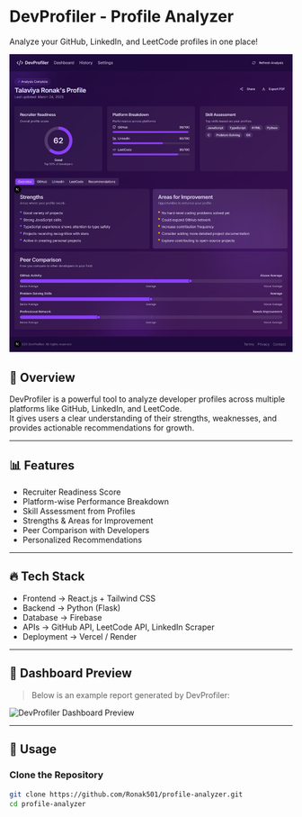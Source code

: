 # DevProfiler - Profile Analyzer

Analyze your GitHub, LinkedIn, and LeetCode profiles in one place!

<p align="center">
  <img src="public/profile.png" alt="DevProfiler Dashboard" />
</p>

## 🚀 Overview

DevProfiler is a powerful tool to analyze developer profiles across multiple platforms like GitHub, LinkedIn, and LeetCode.  
It gives users a clear understanding of their strengths, weaknesses, and provides actionable recommendations for growth.

---

## 📊 Features

- Recruiter Readiness Score
- Platform-wise Performance Breakdown
- Skill Assessment from Profiles
- Strengths & Areas for Improvement
- Peer Comparison with Developers
- Personalized Recommendations

---

## 🔥 Tech Stack

- Frontend → React.js + Tailwind CSS
- Backend → Python (Flask)
- Database → Firebase
- APIs → GitHub API, LeetCode API, LinkedIn Scraper
- Deployment → Vercel / Render

---

## 📸 Dashboard Preview

> Below is an example report generated by DevProfiler:

<img src="assets/profile-analyzer-dashboard.png" alt="DevProfiler Dashboard Preview" />

---

## 📝 Usage

### Clone the Repository
```bash
git clone https://github.com/Ronak501/profile-analyzer.git
cd profile-analyzer
